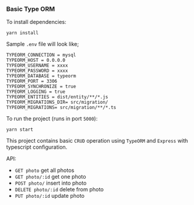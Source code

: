 ### Basic Type ORM 

To install dependencies:
```
yarn install
```

Sample `.env` file will look like;
```
TYPEORM_CONNECTION = mysql
TYPEORM_HOST = 0.0.0.0
TYPEORM_USERNAME = xxxx
TYPEORM_PASSWORD = xxxx
TYPEORM_DATABASE = typeorm
TYPEORM_PORT = 3306
TYPEORM_SYNCHRONIZE = true
TYPEORM_LOGGING = true
TYPEORM_ENTITIES = dist/entity/**/*.js
TYPEORM_MIGRATIONS_DIR= src/migration/
TYPEORM_MIGRATIONS= src/migration/**/*.ts
```

To run the project (runs in port `5000`):
```
yarn start
```

This project contains basic `CRUD` operation using `TypeORM` and `Express` with typescript configuration. 

API:
- `GET photo` get all photos
- `GET photo/:id` get one photo
- `POST photo/` insert into photo
- `DELETE photo/:id` delete from photo
- `PUT photo/:id` update photo
